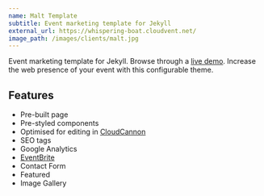 ```yaml
---
name: Malt Template
subtitle: Event marketing template for Jekyll
external_url: https://whispering-boat.cloudvent.net/
image_path: /images/clients/malt.jpg
---
```


Event marketing template for Jekyll. Browse through a [live demo](https://whispering-boat.cloudvent.net/).
Increase the web presence of your event with this configurable theme.


## Features

* Pre-built page
* Pre-styled components
* Optimised for editing in [CloudCannon](https://cloudcannon.com/)
* SEO tags
* Google Analytics
* [EventBrite](https://www.eventbrite.com/)
* Contact Form
* Featured
* Image Gallery

